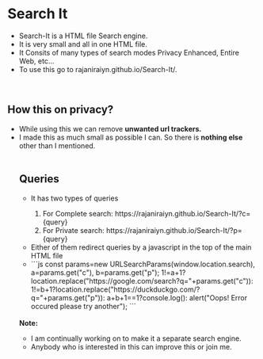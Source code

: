 <h1>Search It
</h1>
<ul>
  <li>Search-It is a HTML file Search engine.
  </li>
  <li>It is very small and all in one HTML file.
  </li>
  <li>It Consits of many types of search modes Privacy Enhanced, Entire Web, etc...
  </li>
  <li>To use this go to 
    rajaniraiyn.github.io/Search-It/.
  </li>
</ul>
<br>
<h2>How this on privacy?
</h2>
<ul>
  <li>While using this we can remove 
    <b>unwanted url trackers.
    </b>
  </li>
  <li>I made this as much small as possible I can. So there is 
    <b>nothing else
    </b> other than I mentioned.
  </li>
  <br>
  <h2>Queries
  </h2>
  <ul>
    <li>It has two types of queries
    </li>
    <ol>
      <li>For Complete search: https://rajaniraiyn.github.io/Search-It/?c={query}
      </li>
      <li>For Private search: https://rajaniraiyn.github.io/Search-It/?p={query}
      </li>
    </ol>
    <li>Either of them redirect queries by a javascript in the top of the main HTML file
    </li>
    <li>
      ```js
      const params=new URLSearchParams(window.location.search),
              a=params.get("c"),
              b=params.get("p");
        1!=a+1?location.replace("https://google.com/search?q="+params.get("c")):
        1!=b+1?location.replace("https://duckduckgo.com/?q="+params.get("p")):
        a+b+1==1?console.log():
        alert("Oops! Error occured please try another");
      ```
    </li>
  </ul>
  <br>
  <b>Note:
  </b>
  <ul>
    <li>I am continually working on to make it a separate search engine.
    </li>
    <li>Anybody who is interested in this can improve this or join me.
    </li>
  </ul>

